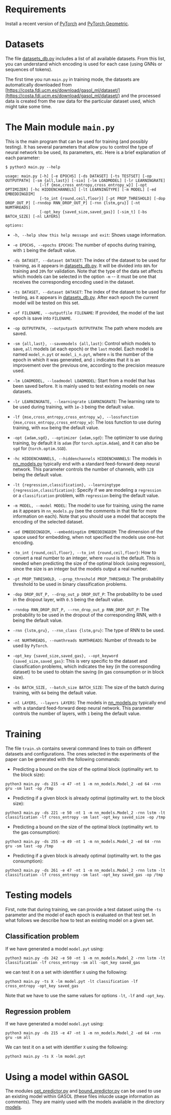 # Requirements

Install a recent version of [PyTorch](https://pytorch.org/) and [PyTorch Geometric](https://pytorch-geometric.readthedocs.io/en/latest/).

# Datasets

The file [datasets_db.py](./datasets_db.py) includes a list of all available datasets. From this list, you can understand which encoding is used for each case (using GNNs or sequences of tokens).

The first time you run `main.py` in training mode, the datasets are automatically downloaded from [https://costa.fdi.ucm.es/download/gasol_ml/dataset/](https://costa.fdi.ucm.es/download/gasol_ml/dataset/) and the processed data is created from the raw data for the particular dataset used, which might take some time.

# The Main module `main.py`

This is the main program that can be used for training (and possibly testing). It has several parameters that allow you to control the type of neural network to be used, its parameters, etc. Here is a brief explanation of each parameter:

```
$ python3 main.py --help

usage: main.py [-h] [-e EPOCHS] [-ds DATASET] [-ts TESTSET] [-op OUTPUTPATH] [-sm {all,last}] [-sio] [-lm LOADMODEL] [-lr LEARNINGRATE]
               [-lf {mse,cross_entropy,cross_entropy_w}] [-opt OPTIMIZER] [-hc HIDDENCHANNELS] [-lt LEARNINGTYPE] [-m MODEL] [-ed EMBEDDINGDIM]
               [-to_int {round,ceil,floor}] [-pt PROP_THRESHOLD] [-dop DROP_OUT_P] [-rnndop RNN_DROP_OUT_P] [-rnn {lstm,gru}] [-nt NUMTHREADS]
               [-opt_key {saved_size,saved_gas}] [-sim_t] [-bs BATCH_SIZE] [-nl LAYERS]

options:
```


*  `-h, --help show this help message and exit`: Shows usage information.

*  `-e EPOCHS, --epochs EPOCHS`: The number of epochs during training, with `1` being the default value.

*  `-ds DATASET, --dataset DATASET`: The index of the dataset to be used for training, as it appears in [datasets_db.py](./datasets_db.py). It will be divided into `80%` for training and `20%` for validation. Note that the type of the data set affects which models can be selected in the option `-m` -- it must be one that receives the corresponding encoding used in the dataset.

* `-ts DATASET, --dataset DATASET`: The index of the dataset to be used for testing, as it appears in [datasets_db.py](./datasets_db.py). After each epoch the current model will be tested on this set.

* `-of FILENAME, --outputfile FILENAME`: If provided, the model of the last epoch is save into `FILENAME`.

*  `-op OUTPUTPATH, --outputpath OUTPUTPATH`: The path where models are saved.

* `-sm {all,last}, --savemodels {all,last}`: Control which models to save, `all` models (at each epoch) or the `last` model. Each model is named `model_n.pyt` or `model_i_n.pyt`, where `n` is the number of the epoch in which it was generated, and `i` indicates that it is an improvement over the previous one, according to the precision measure used.

*  `-lm LOADMODEL, --loadmodel LOADMODEL`: Start from a model that has been saved before. It is mainly used to test existing models on new datasets.

*  `-lr LEARNINGRATE, --learningrate LEARNINGRATE`: The learning rate to be used during training, with `1e-3` being the default value.

*  `-lf {mse,cross_entropy,cross_entropy_w}, --lossfunction {mse,cross_entropy,cross_entropy_w}`: The loss function to use during training, with `mse` being the default value.

*  `-opt {adam,sgd}, --optimizer {adam,sgd}`: The optimizer to use during training, by default it is `adam` (for `torch.optim.Adam`), and it can also be `sgd` for (`torch.optim.SGD`).

*  `-hc HIDDENCHANNELS, --hiddenchannels HIDDENCHANNELS`: The models in [nn_models.py](./nn_models.py) typically end with a standard feed-forward deep neural network. This parameter controls the number of channels, with `128` being the default value.

*  `-lt {regression,classification}, --learningtype {regression,classification}`: Specify if we are modeling a `regression` or a `classification` problem, with `regression` being the default value.

* `-m MODEL, --model MODEL`: The model to use for training, using the name as it appears in `nn_models.py` (see the comments in that file for more information on each). Note that you should use a model that accepts the encoding of the selected dataset.

*  `-ed EMBEDDINGDIM, --embeddingdim EMBEDDINGDIM`: The dimension of the space used for embedding, when not specified the models use one-hot encoding.

* `-to_int {round,ceil,floor}, --to_int {round,ceil,floor}`: How to convert a real number to an integer, where `round` is the default. This is needed when predicting the size of the optimal block (using regression), since the size is an integer but the models output a real number.

*  `-pt PROP_THRESHOLD, --prop_threshold PROP_THRESHOLD`: The probability threshold to be used in binary classification problems.

*  `-dop DROP_OUT_P, --drop_out_p DROP_OUT_P`: The probability to be used in the dropout layer, with `0.5` being the default value.

*  `-rnndop RNN_DROP_OUT_P, --rnn_drop_out_p RNN_DROP_OUT_P`: The probability to be used in the dropout of the corresponding RNN, with `0` being the default value.

*  `-rnn {lstm,gru}, --rnn_class {lstm,gru}`: The type of RNN to be used.

*  `-nt NUMTHREADS, --numthreads NUMTHREADS`: Number of threads to be used by `PyTorch`.

*  `-opt_key {saved_size,saved_gas}, --opt_keyword {saved_size,saved_gas}`: This is very specific to the dataset and classification problems, which indicates the key (in the corresponding dataset) to be used to obtain the saving (in gas consumption or in block size).

*  `-bs BATCH_SIZE, --batch_size BATCH_SIZE`: The size of the batch during training, with `64` being the default value.

* `-nl LAYERS, --layers LAYERS`: The models in [nn_models.py](./nn_models.py) typically end with a standard feed-forward deep neural network. This parameter controls the number of layers, with `1` being the default value.


# Training 

The file `train.sh` contains several command lines to train on different datasets and configurations. The ones selected in the experiments of the paper can be generated with the following commands:

* Predicting a bound on the size of the optimal block (optimality wrt. to the block size): 

`python3 main.py -ds 215 -e 47 -nt 1 -m nn_models.Model_2 -ed 64 -rnn gru -sm last -op /tmp`

* Predicting if a given block is already optimal (optimality wrt. to the block size): 

`python3 main.py -ds 221 -e 50 -nt 1 -m nn_models.Model_2 -rnn lstm -lt classification -lf cross_entropy -sm last -opt_key saved_size -op /tmp`

* Predicting a bound on the size of the optimal block (optimality wrt. to the gas consumption): 

`python3 main.py -ds 255 -e 49 -nt 1 -m nn_models.Model_2 -ed 64 -rnn gru -sm last -op /tmp`

* Predicting if a given block is already optimal (optimality wrt. to the gas consumption): 

`python3 main.py -ds 261 -e 47 -nt 1 -m nn_models.Model_2 -rnn lstm -lt classification -lf cross_entropy -sm last -opt_key saved_gas -op /tmp`


# Testing models

First, note that during training, we can provide a test dataset using the `-ts` parameter and the model of each epoch is evaluated on that test set. In what follows we describe how to test an existing model on a given set.


## Classification problem

If we have generated a model `model.pyt` using:

```
python3 main.py -ds 242 -e 50 -nt 1 -m nn_models.Model_2 -rnn lstm -lt classification -lf cross_entropy -sm all -opt_key saved_gas
```

we can test it on a set with identifier `X` using the following:

```
python3 main.py -ts X -lm model.pyt -lt classification -lf cross_entropy -opt_key saved_gas
```

Note that we have to use the same values for options `-lt`, `-lf` and `-opt_key`.


## Regression problem

If we have generated a model `model.pyt` using:

```
python3 main.py -ds 215 -e 47 -nt 1 -m nn_models.Model_2 -ed 64 -rnn gru -sm all 
```

We can test it on a set with identifier `X` using the following:

```
python3 main.py -ts X -lm model.pyt
```


# Using a model within GASOL

The modules [opt_predictor.py](./opt_predictor.py) and [bound_predictor.py](./bound_predictor.py) can be used to use an existing model within GASOL (these files inlucde usage information as comments). They are mainly used with the models available in the directory [models](./models).
